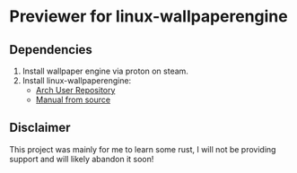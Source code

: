 # Previewer for linux-wallpaperengine

## Dependencies
1. Install wallpaper engine via proton on steam.
2. Install linux-wallpaperengine:
    - [Arch User Repository](https://aur.archlinux.org/packages/linux-wallpaperengine-git)
    - [Manual from source](https://github.com/Almamu/linux-wallpaperengine)

## Disclaimer
This project was mainly for me to learn some rust, I will not be providing support and will likely abandon it soon!